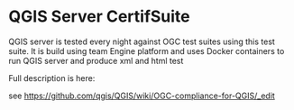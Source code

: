 # QGIS Server CertifSuite

QGIS server is tested every night against OGC test suites using this test
suite.  It is build using team Engine platform and uses Docker containers to
run QGIS server and produce xml and html test

Full description is here:

see https://github.com/qgis/QGIS/wiki/OGC-compliance-for-QGIS/_edit

